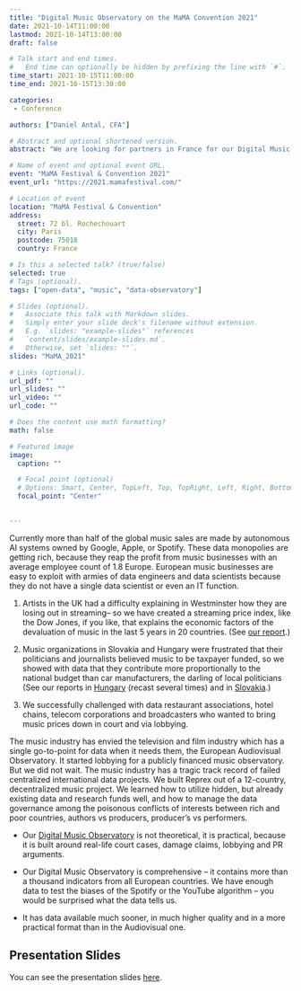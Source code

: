 ```yaml
---
title: "Digital Music Observatory on the MaMA Convention 2021"
date: 2021-10-14T11:00:00  
lastmod: 2021-10-14T13:00:00  
draft: false

# Talk start and end times.
#   End time can optionally be hidden by prefixing the line with `#`.
time_start: 2021-10-15T11:00:00  
time_end: 2021-10-15T13:30:00  

categories:
 - Conference

authors: ["Daniel Antal, CFA"]

# Abstract and optional shortened version.
abstract: "We are looking for partners in France for our Digital Music Observatory. You can find us in Le Trianon, in the JUMP Corner."

# Name of event and optional event URL.
event: "MaMA Festival & Convention 2021"
event_url: "https://2021.mamafestival.com/"

# Location of event
location: "MaMA Festival & Convention"
address:
  street: 72 bl. Rochechouart
  city: Paris
  postcode: 75018
  country: France

# Is this a selected talk? (true/false)
selected: true
# Tags (optional).
tags: ["open-data", "music", "data-observatory"]

# Slides (optional).
#   Associate this talk with Markdown slides.
#   Simply enter your slide deck's filename without extension.
#   E.g. `slides: "example-slides"` references 
#   `content/slides/example-slides.md`.
#   Otherwise, set `slides: ""`.
slides: "MaMA_2021"

# Links (optional).
url_pdf: ""
url_slides: ""
url_video: ""
url_code: ""

# Does the content use math formatting?
math: false

# Featured image
image:
  caption: ""

  # Focal point (optional)
  # Options: Smart, Center, TopLeft, Top, TopRight, Left, Right, BottomLeft, Bottom, BottomRight
  focal_point: "Center"
  

---
```


Currently more than half of the global music sales are made by autonomous AI systems owned by Google, Apple, or Spotify. These data monopolies are getting rich, because they reap the profit from music businesses with an average employee count of 1.8 Europe. European music businesses are easy to exploit with armies of data engineers and data scientists because they do not have a single data scientist or even an IT function.

1.	Artists in the UK had a difficulty explaining in Westminster how they are losing out in streaming– so we have created a streaming price index, like the Dow Jones, if you like, that explains the economic factors of the devaluation of music in the last 5 years in 20 countries. (See [our report](https://music.dataobservatory.eu/publication/mce_empirical_streaming_2021/).)

2.	Music organizations in Slovakia and Hungary were frustrated that their politicians and journalists believed music to be taxpayer funded, so we showed with data that they contribute more proportionally to the national budget than car manufacturers, the darling of local politicians (See our reports in [Hungary](https://music.dataobservatory.eu/publication/hungary_music_industry_2014/) (recast several times) and in [Slovakia](https://music.dataobservatory.eu/publication/slovak_music_industry_2019/).)

3.	We successfully challenged with data restaurant associations, hotel chains, telecom corporations and broadcasters who wanted to bring music prices down in court and via lobbying.

The music industry has envied the television and film industry which has a single go-to-point for data when it needs them, the European Audiovisual Observatory. It started lobbying for a publicly financed music observatory. But we did not wait. The music industry has a tragic track record of failed centralized international data projects. We built Reprex out of a 12-country, decentralized music project. We learned how to utilize hidden, but already existing data and research funds well, and how to manage the data governance among the poisonous conflicts of interests between rich and poor countries, authors vs producers, producer’s vs performers. 

-	Our [Digital Music Observatory](https://music.dataobservatory.eu/) is not theoretical, it is practical, because it is built around real-life court cases, damage claims, lobbying and PR arguments.

-	Our Digital Music Observatory is comprehensive – it contains more than a thousand indicators from all European countries. We have enough data to test the biases of the Spotify or the YouTube algorithm – you would be surprised what the data tells us.

-	It has data available much sooner, in much higher quality and in a more practical format than in the Audiovisual one. 


## Presentation Slides

You can see the presentation slides [here](https://reprex.nl/slides/mama_2021/#/).
